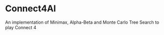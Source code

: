 # Connect4AI
An implementation of Minimax, Alpha-Beta and Monte Carlo Tree Search to play Connect 4

